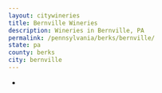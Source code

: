 ```yaml
---
layout: citywineries
title: Bernville Wineries
description: Wineries in Bernville, PA
permalink: /pennsylvania/berks/bernville/
state: pa
county: berks
city: bernville
---
```

-
